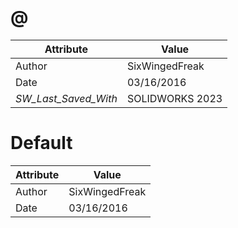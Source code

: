 # @
| Attribute | Value |
| ---  | ---     |
| Author | SixWingedFreak |
| Date | 03/16/2016 |
| _SW_Last_Saved_With_ | SOLIDWORKS 2023 |
# Default
| Attribute | Value |
| ---  | ---     |
| Author | SixWingedFreak |
| Date | 03/16/2016 |
